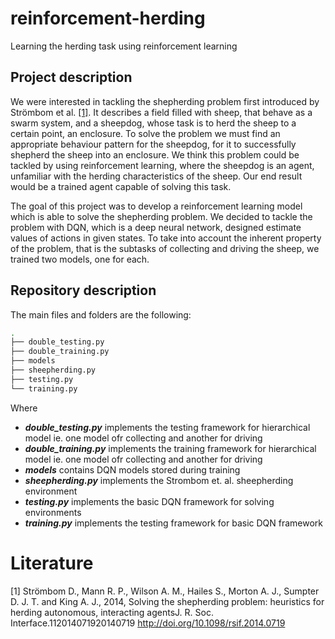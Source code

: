 # reinforcement-herding

Learning the herding task using reinforcement learning

## Project description

We were interested in tackling the shepherding problem first introduced by Strömbom et al. [[1]](#literature). It describes a field filled with sheep, that behave as a swarm system, and a sheepdog, whose task is to herd the sheep to a certain point, an enclosure. To solve the problem we must find an appropriate behaviour pattern for the sheepdog, for it to successfully shepherd the sheep into an enclosure. We think this problem could be tackled by using reinforcement learning, where the sheepdog is an agent, unfamiliar with the herding characteristics of the sheep. Our end result would be a trained agent capable of solving this task.

The goal of this project was to develop a reinforcement learning model which is able to solve the shepherding problem. We decided to tackle the problem with DQN, which is a deep neural network, designed estimate values of actions in given states. To take into account the inherent property of the problem, that is the subtasks of collecting and driving the sheep, we trained two models, one for each.

## Repository description

The main files and folders are the following: 

```bash
.
├── double_testing.py
├── double_training.py 
├── models 
├── sheepherding.py 
├── testing.py 
└── training.py  
```

Where
- **_double_testing.py_** implements the testing framework for hierarchical model ie. one model ofr collecting and another for driving
- **_double_training.py_** implements the training framework for hierarchical model ie. one model ofr collecting and another for driving
- **_models_** contains DQN models stored during training
- **_sheepherding.py_** implements the Strombom et. al. sheepherding environment
- **_testing.py_** implements the basic DQN framework for solving environments
- **_training.py_** implements the testing framework for basic DQN framework

# Literature

[1] Strömbom D., Mann R. P., Wilson A. M., Hailes S., Morton A. J., Sumpter D. J. T. and King A. J.,
2014, Solving the shepherding problem: heuristics for herding autonomous, interacting agentsJ. R. Soc. Interface.112014071920140719
http://doi.org/10.1098/rsif.2014.0719
